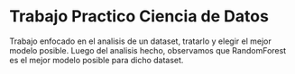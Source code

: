 # Trabajo Practico Ciencia de Datos

Trabajo enfocado en el analisis de un dataset, tratarlo y elegir el mejor modelo posible.
Luego del analisis hecho, observamos que RandomForest es el mejor modelo posible para dicho dataset.

